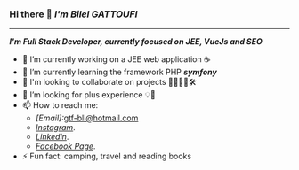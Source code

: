 ### Hi there 👋 *I'm Bilel GATTOUFI*
----------------------------------------
***I'm Full Stack Developer, currently focused on JEE, VueJs and SEO***

- 🔭 I’m currently working on a JEE web application ☕
- 🌱 I’m currently learning the framework PHP ***symfony*** 
- 👯 I'm looking to collaborate on projects 👨‍💻👩‍💻🛠
- 🤔 I’m looking for plus experience 💡💪
- 📫 How to reach me: 
  - *[Email]:*<gtf-bll@hotmail.com>
  - *[Instagram](https://www.instagram.com/coding.todo/)*.
  - *[Linkedin](https://www.linkedin.com/in/bilel-gattoufi-0a025229/)*.
  - *[Facebook Page](https://www.facebook.com/todocoding)*.
- ⚡ Fun fact: camping, travel and reading books

